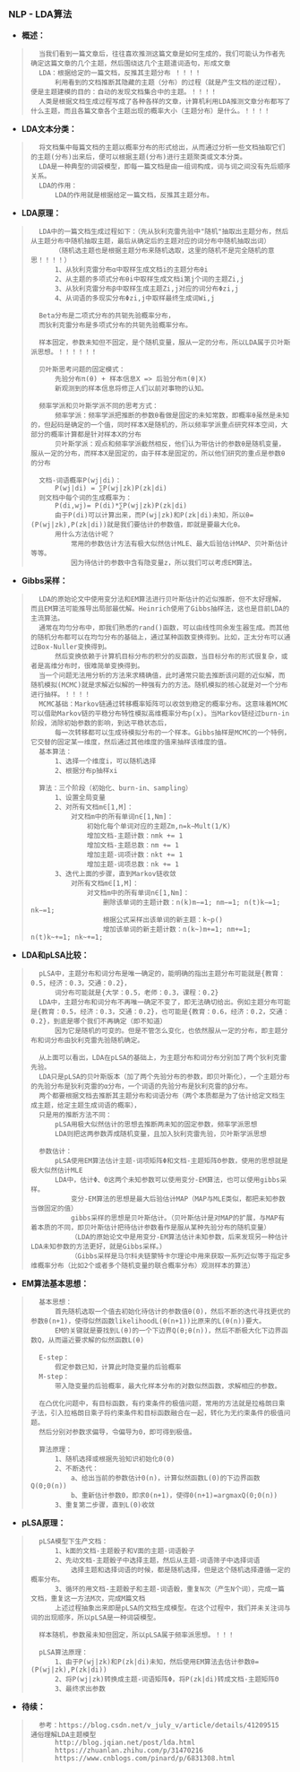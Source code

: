 ### NLP - LDA算法
- **概述：**
>
>       当我们看到一篇文章后，往往喜欢推测这篇文章是如何生成的，我们可能认为作者先确定这篇文章的几个主题，然后围绕这几个主题遣词造句，形成文章
>       LDA：根据给定的一篇文档，反推其主题分布 ！！！！
>           利用看到的文档推断其隐藏的主题（分布）的过程（就是产生文档的逆过程），便是主题建模的目的：自动的发现文档集合中的主题。！！！！
>       人类是根据文档生成过程写成了各种各样的文章，计算机利用LDA推测文章分布都写了什么主题，而且各篇文章各个主题出现的概率大小（主题分布）是什么。！！！！
>

- **LDA文本分类：**
>
>       将文档集中每篇文档的主题以概率分布的形式给出，从而通过分析一些文档抽取它们的主题(分布)出来后，便可以根据主题(分布)进行主题聚类或文本分类。
>       LDA是一种典型的词袋模型，即每一篇文档是由一组词构成，词与词之间没有先后顺序关系。
>       LDA的作用：
>           LDA的作用就是根据给定一篇文档，反推其主题分布。
>
>
>
>

- **LDA原理：**
>       LDA中的一篇文档生成过程如下：（先从狄利克雷先验中"随机"抽取出主题分布，然后从主题分布中随机抽取主题，最后从确定后的主题对应的词分布中随机抽取出词）
>           （随机选主题也是根据主题分布来随机选取，这里的随机不是完全随机的意思！！！！）
>           1、从狄利克雷分布α中取样生成文档i的主题分布θi
>           2、从主题的多项式分布θi中取样生成文档i第j个词的主题Zi,j
>           3、从狄利克雷分布β中取样生成主题Zi,j对应的词分布Φzi,j
>           4、从词语的多现实分布Φzi,j中取样最终生成词Wi,j
>
>       Beta分布是二项式分布的共轭先验概率分布，
>       而狄利克雷分布是多项式分布的共轭先验概率分布。
> 
>       样本固定，参数未知但不固定，是个随机变量，服从一定的分布，所以LDA属于贝叶斯派思想。！！！！！！
>
>       贝叶斯思考问题的固定模式：
>           先验分布π(θ) + 样本信息X => 后验分布π(θ|X)
>           新观测到的样本信息将修正人们以前对事物的认知。
>
>       频率学派和贝叶斯学派不同的思考方式：
>           频率学派：频率学派把推断的参数θ看做是固定的未知常数，即概率θ虽然是未知的，但起码是确定的一个值，同时样本X是随机的，所以频率学派重点研究样本空间，大部分的概率计算都是针对样本X的分布
>           贝叶斯学派：观点和频率学派截然相反，他们认为带估计的参数θ是随机变量，服从一定的分布，而样本X是固定的，由于样本是固定的，所以他们研究的重点是参数θ的分布
>
>       文档-词语概率P(wj|di)：
>           P(wj|di) = ∑P(wj|zk)P(zk|di)
>       则文档中每个词的生成概率为：
>           P(di,wj)= P(di)*∑P(wj|zk)P(zk|di)
>           由于P(di)可以计算出来，而P(wj|zk)和P(zk|di)未知，所以θ=(P(wj|zk),P(zk|di))就是我们要估计的参数值，即就是要最大化θ。
>           用什么方法估计呢？
>               常用的参数估计方法有极大似然估计MLE、最大后验估计MAP、贝叶斯估计等等。
>               因为待估计的参数中含有隐变量z，所以我们可以考虑EM算法。
>

- **Gibbs采样：**
>
>       LDA的原始论文中使用变分法和EM算法进行贝叶斯估计的近似推断，但不太好理解，而且EM算法可能推导出局部最优解。Heinrich使用了Gibbs抽样法，这也是目前LDA的主流算法。
>       通常在均匀分布中，即我们熟悉的rand()函数，可以由线性同余发生器生成。而其他的随机分布都可以在均匀分布的基础上，通过某种函数变换得到。比如，正太分布可以通过Box-Nuller变换得到。
>           然后变换依赖于计算机目标分布的积分的反函数，当目标分布的形式很复杂，或者是高维分布时，很难简单变换得到。
>       当一个问题无法用分析的方法来求精确值，此时通常只能去推断该问题的近似解，而随机模拟(MCMC)就是求解近似解的一种强有力的方法。随机模拟的核心就是对一个分布进行抽样。！！！！
>       MCMC基础：Markov链通过转移概率矩阵可以收敛到稳定的概率分布。这意味着MCMC可以借助Markov链的平稳分布特性模拟高维概率分布p(x)。当Markov链经过burn-in阶段，消除初始参数的影响，到达平稳状态后，
>           每一次转移都可以生成待模拟分布的一个样本。Gibbs抽样是MCMC的一个特例，它交替的固定某一维度，然后通过其他维度的值来抽样该维度的值。
>       基本算法：
>           1、选择一个维度i，可以随机选择
>           2、根据分布p抽样xi
>
>       算法：三个阶段（初始化、burn-in、sampling）
>           1、设置全局变量
>           2、对所有文档m∈[1,M]：
>               对文档m中的所有单词n∈[1,Nm]：
>                   初始化每个单词对应的主题Zm,n=k∼Mult(1/K)
>                   增加文档-主题计数：nmk += 1
>                   增加文档-主题总数：nm += 1
>                   增加主题-词项计数：nkt += 1
>                   增加主题-词项总数：nk += 1
>           3、迭代上面的步骤，直到Markov链收敛
>               对所有文档m∈[1,M]：
>                   对文档m中的所有单词n∈[1,Nm]：
>                       删除该单词的主题计数：n(k)m−=1; nm−=1; n(t)k−=1; nk−=1;
>                       根据公式采样出该单词的新主题：k~p()
>                       增加该单词的新主题计数：n(k~)m+=1; nm+=1; n(t)k~+=1; nk~+=1;
>
>

- **LDA和pLSA比较：**
>       pLSA中，主题分布和词分布是唯一确定的，能明确的指出主题分布可能就是{教育：0.5，经济：0.3，交通：0.2}，
>           词分布可能就是{大学：0.5，老师：0.3，课程：0.2}
>       LDA中，主题分布和词分布不再唯一确定不变了，即无法确切给出。例如主题分布可能是{教育：0.5，经济：0.3，交通：0.2}，也可能是{教育：0.6，经济：0.2，交通：0.2}，到底是哪个我们不再确定（即不知道）
>           因为它是随机的可变的。但是不管怎么变化，也依然服从一定的分布，即主题分布和词分布由狄利克雷先验随机确定。
>
>       从上面可以看出，LDA在pLSA的基础上，为主题分布和词分布分别加了两个狄利克雷先验。
>       LDA只是pLSA的贝叶斯版本（加了两个先验分布的参数，即贝叶斯化），一个主题分布的先验分布是狄利克雷的α分布，一个词语的先验分布是狄利克雷的β分布。
>       两个都要根据文档去推断其主题分布和词语分布（两个本质都是为了估计给定文档生成主题，给定主题生成词语的概率），
>       只是用的推断方法不同：
>           pLSA用极大似然估计的思想去推断两未知的固定参数，频率学派思想
>           LDA则把这两参数弄成随机变量，且加入狄利克雷先验，贝叶斯学派思想
>
>       参数估计：
>           pLSA使用EM算法估计主题-词项矩阵Φ和文档-主题矩阵Θ参数，使用的思想就是极大似然估计MLE
>           LDA中，估计Φ、Θ这两个未知参数可以使用变分-EM算法，也可以使用gibbs采样。
>               变分-EM算法的思想是最大后验估计MAP（MAP与MLE类似，都把未知参数当做固定的值）
>               gibbs采样的思想是贝叶斯估计。（贝叶斯估计是对MAP的扩展，与MAP有着本质的不同，即贝叶斯估计把待估计参数看作是服从某种先验分布的随机变量）
>               （LDA的原始论文中是用变分-EM算法估计未知参数，后来发现另一种估计LDA未知参数的方法更好，就是Gibbs采样。）
>               （Gibbs采样是马尔科夫链蒙特卡尔理论中用来获取一系列近似等于指定多维概率分布（比如2个或者多个随机变量的联合概率分布）观测样本的算法）
>
>
>
>
>

- **EM算法基本思想：**
>       基本思想：
>           首先随机选取一个值去初始化待估计的参数值θ(0)，然后不断的迭代寻找更优的参数θ(n+1)，使得似然函数likelihoodL(θ(n+1))比原来的L(θ(n))要大。
>           EM的关键就是要找到L(θ)的一个下边界Q(θ;θ(n))，然后不断极大化下边界函数Q，从而逼近要求解的似然函数L(θ)
>
>       E-step：
>           假定参数已知，计算此时隐变量的后验概率
>       M-step：
>           带入隐变量的后验概率，最大化样本分布的对数似然函数，求解相应的参数。
>
>       在凸优化问题中，有目标函数，有约束条件的极值问题，常用的方法就是拉格朗日乘子法，引入拉格朗日乘子将约束条件和目标函数融合在一起，转化为无约束条件的极值问题。
>       然后分别对参数求偏导，令偏导为0，即可得到极值。
>
>       算法原理：
>           1、随机选择或根据先验知识初始化0(0)
>           2、不断迭代：
>               a、给出当前的参数估计0(n)，计算似然函数L(0)的下边界函数Q(0;0(n))
>               b、重新估计参数0，即求0(n+1)，使得0(n+1)=argmaxQ(0;0(n))
>           3、重复第二步骤，直到L(0)收敛
>
>
>

- **pLSA原理：**
>       pLSA模型下生产文档：
>           1、k面的文档-主题骰子和V面的主题-词语骰子
>           2、先动文档-主题骰子中选择主题，然后从主题-词语筛子中选择词语
>               选择主题和选择词语的时候，都是随机选择，但是这个随机选择遵循一定的概率分布。
>           3、循环的用文档-主题骰子和主题-词语骰，重复N次（产生N个词），完成一篇文档，重复这一方法M次，完成M篇文档
>           上述过程抽象出来即是pLSA的文档生成模型。在这个过程中，我们并未关注词与词的出现顺序，所以pLSA是一种词袋模型。
>
>       样本随机，参数虽未知但固定，所以pLSA属于频率派思想。！！！
>
>       pLSA算法原理：
>           1、由于P(wj|zk)和P(zk|di)未知，然后使用EM算法去估计参数θ=(P(wj|zk),P(zk|di))
>           2、将P(wj|zk)转换成主题-词语矩阵Φ，将P(zk|di)转成文档-主题矩阵Θ
>           3、最终求出参数
>
>
>
>
>

- **待续：**
>       参考：https://blog.csdn.net/v_july_v/article/details/41209515  通俗理解LDA主题模型
>           http://blog.jqian.net/post/lda.html
>           https://zhuanlan.zhihu.com/p/31470216
>           https://www.cnblogs.com/pinard/p/6831308.html
>
>
>
>
>
>
>
>
>
>
>
>
>
>
>
>
>
>
>
>
>
>
